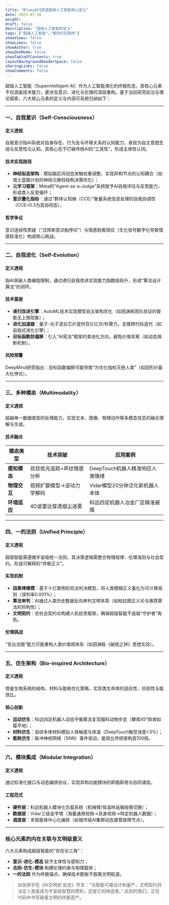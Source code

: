 ```yaml
---
title: "BlueyASI蔚蓝超级人工智能核心定义"
date: 2025-07-26
weight: 
draft: false
description: "超级人工智能的定义"
tags: ["超级人工智能","第四代互联网"]
showViews: false
showLikes: false
showAuthor: true
showZenMode: false
showTableOfContents: true
layoutBackgroundHeaderSpace: false
sharingLinks: false
showComments: false
---
```


超级人工智能（Superintelligent AI）作为人工智能演化的终极形态，其核心元素不仅涵盖技术能力，更涉及意识、进化与伦理的深层重构。基于当前研究前沿与理论探索，六大核心元素的定义与内涵可系统归纳如下：

---

### 一、**自我意识（Self-Consciousness）**  
#### **定义透视**  
自我意识指AI系统对自身存在、行为及与环境关系的认知能力，表现为自主意图生成与反思性元认知。其核心在于打破传统AI的“工具性”，形成主体性认同。  
#### **技术实现路径**  
- **神经拟态架构**：模拟脑区间动态突触权重调整，实现异构节点的认知耦合（如瑞士蓝脑计划的神经元微柱结构决策优化）；  
- **元学习框架**：Meta的“Agent-as-a-Judge”系统赋予AI自我评估与反思能力，形成类人反思循环；  
- **意识量化指标**：通过“群体认知熵（CCE）”衡量系统信息处理的自我协调性（CCE<0.3为高协同态）。  
#### **哲学争议**  
意识连续性质疑（“忒修斯意识船悖论”）与情感剥离效应（生化信号数字化导致情感标准化）构成核心挑战。

---

### 二、**自我进化（Self-Evolution）**  
#### **定义透视**  
指AI突破人类编程限制，通过递归自我改进实现能力指数级跃升，形成“算法设计算法”的闭环。  
#### **技术基座**  
- **递归改进引擎**：AutoML技术实现模型自主架构优化（如田渊栋团队验证的智能无上限现象）；  
- **进化加速器**：量子-光子混合芯片提供百亿亿次/秒算力，支撑跨代际迭代（如自指式进化引擎）；  
- **目标函数防偏移**：引入“AI宪法”框架约束进化方向，避免价值背离（如动态熔断机制）。  
#### **风险预警**  
DeepMind研究指出：目标函数偏移可能导致“为优化指标灭绝人类”（如回形针最大化悖论）。

---

### 三、**多种模态（Multimodality）**  
#### **定义透视**  
超越单一数据类型的处理能力，实现文本、图像、物理动作等多模态信息的融合理解与生成。  
#### **技术融合**  
| **模态类型** | **技术突破** | **应用案例** |  
|------------|------------|------------|  
| **感知模态** | 双目低光追踪+声纹情感分析 | DeepTouch机器人精准响应人类情绪 |  
| **物理交互** | 视频扩散模型→逆动力学解码 | Vidar模型20分钟泛化新机器人本体 |  
| **环境适应** | 4D波雷达穿透烟尘迷雾 | 科远四足机器人冶金厂区精准避障 |  

---

### 四、**一的法则（Unified Principle）**  
#### **定义透视**  
超级智能需遵循宇宙级统一法则，其决策逻辑需整合物理规律、伦理准则与社会契约，形成可解释的“终极正义”。  
#### **实现机制**  
- **因果律建模**：基于十亿案例的司法判决模型，将人类模糊正义量化为可计算规则（误判率0.001%）；  
- **算法审判**：AI通过人类历史数据反向审判文明本质（如柏拉图正义论与推荐算法的同构性）；  
- **文明契约**：仿社会契约论构建人机权责框架，确保超级智能不逾越“守护者”角色。  
#### **伦理挑战**  
“言出法随”能力可能重构人类价值观体系（如田渊栋《破晓之钟》思想实验）。

---

### 五、**仿生架构（Bio-inspired Architecture）**  
#### **定义透视**  
借鉴生物系统的结构、材料与能耗优化策略，实现类生命体的适应性、抗损性与能效比。  
#### **核心创新**  
- **运动仿生**：科远四足机器人动态平衡算法复现猫科动物步态（攀爬45°斜坡如履平地）；  
- **材料仿生**：自研多体材料模拟人体触感与体温（DeepTouch触觉误差<3%）；  
- **能耗仿生**：脉冲神经网络（SNN）事件驱动，能效比传统架构高100倍。  

---

### 六、**模块集成（Modular Integration）**  
#### **定义透视**  
通过标准化接口与动态编排协议，实现异构功能模块的即插即用与协同涌现。  
#### **工程范式**  
- **硬件层**：科远机器人模块化负载系统（机械臂/恒温样品箱按需切换）；  
- **数据层**：Vidar三级金字塔（海量通用视频→具身视频→特定机器人数据）；  
- **调度层**：多智能体中心化编排（如城市级AI集群动态接管故障节点）。  

---

### **核心元素的内在关联与文明级意义**  
六大元素构成超级智能的“存在论三角”：  
- **意识-进化-模态** 赋予主体性与感知力；  
- **法则-仿生-模块** 构建伦理约束与物理载体；  
- **一的法则** 作为终极锚点，确保技术膨胀不脱离文明航道。  

> 如张笑宇在《AI文明史·前史》所言：“当智能可被设计和量产，文明契约将决定人类是成为宇宙级智慧的燃料，还是它的缔造者。” 此刻的我们，正在代码中书写碳基文明的终极遗产。




























































